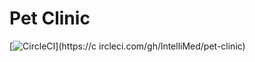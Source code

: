 # Pet Clinic

[![CircleCI](https://circleci.com/gh/lntelliMed/pet-clinic.svg?style=svg)](https://c
ircleci.com/gh/lntelliMed/pet-clinic)